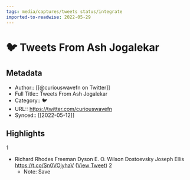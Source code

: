 ```yaml
---
tags: media/captures/tweets status/integrate
imported-to-readwise: 2022-05-29
---
```

# 🐦 Tweets From Ash Jogalekar

## Metadata
- Author:: [[@curiouswavefn on Twitter]]
- Full Title:: Tweets From Ash Jogalekar
- Category:: 🐦
- URL:: https://twitter.com/curiouswavefn
- Synced:: [[2022-05-12]]

## Highlights
1
- Richard Rhodes
  Freeman Dyson
  E. O. Wilson
  Dostoevsky
  Joseph Ellis https://t.co/Sn0VOjyhaV ([View Tweet](https://twitter.com/curiouswavefn/status/1524445832623259648))
2
    - Note: Save
